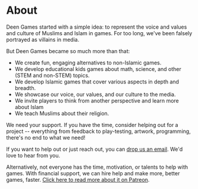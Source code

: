 # About

Deen Games started with a simple idea: to represent the voice and values and culture of Muslims and Islam in games. For too long, we've been falsely portrayed as villains in media.

But Deen Games became so much more than that:

- We create fun, engaging alternatives to non-Islamic games.
- We develop educational kids games about math, science, and other (STEM and non-STEM) topics.
- We develop Islamic games that cover various aspects in depth and breadth.
- We showcase our voice, our values, and our culture to the media.
- We invite players to think from another perspective and learn more about Islam
- We teach Muslims about their religion.

We need your support. If you have the time, consider helping out for a project -- everything from feedback to play-testing, artwork, programming, there's no end to what we need!

If you want to help out or just reach out, you can [drop us an email](mailto:nightbladecodes@gmail.com). We'd love to hear from you.

Alternatively, not everyone has the time, motivation, or talents to help with games. With financial support, we can hire help and make more, better games, faster. <a href="https://www.patreon.com/DeenGames">Click here to read more about it on Patreon</a>.
